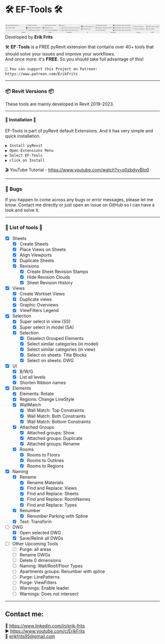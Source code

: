 # 🛠 EF-Tools 🛠 
![EF-Tools](https://github.com/ErikFrits/EF-Tools/blob/main/EF-Tools%20Overview.PNG?raw=true)
Developed by **Erik Frits**  

🛠 𝐄𝐅-𝐓𝐨𝐨𝐥𝐬 is a FREE pyRevit extension that contains over 40+ tools that should solve your issues and improve your workflows.   
And once more: it's 𝐅𝐑𝐄𝐄. So you should take full advantage of this!

    💟 You can support this Project on Patreon:  
    https://www.patreon.com/ErikFrits  
---
### 📦 Revit Versions 📦
These tools are mainly developed in Revit 2019-2023.

---
#### 💠 Installation 💠 
EF-Tools is part of pyRevit default Extensions. 
And it has very simple and quick installation.  

    ▶ Install pyRevit  
    ▶ Open Extensions Menu  
    ▶ Select EF-Tools  
    ▶ click on Install


🎬 YouTube Tutorial - https://www.youtube.com/watch?v=q0zbdyyBIo0

---
### 🐛 Bugs
If you happen to come across any bugs or error messages, please let me know. 
Contact me directly or just open an Issue on GitHub so I can have a look and solve it.

---
### 📜 List of tools 📜

- [x] Sheets
    - [x] Create Sheets
    - [x] Place Views on Sheets 
    - [x] Align Viewports
    - [x] Duplicate Sheets
    - [x] Revisions
        - [x] Create Sheet Revision Stamps
        - [x] Hide Revision Clouds
        - [x] Sheet Revision History

- [x] Views
    - [x] Create Workset Views
    - [x] Duplicate views
    - [x] Graphic Overviews
    - [x] ViewFilters Legend
    
- [x] Selection
    - [x] Super select in view (SS)
    - [x] Super select in model (SA)
    - [x] Selection
        - [x] Deselect Grouped Elements
        - [x] Select similar categories (in model)
        - [x] Select similar categories (in view)
        - [x] Select on sheets: Title Blocks 
        - [x] Select on sheets: DWG
    
- [x] UI
    - [x] B/W/G 
    - [x] List all levels
    - [x] Shorten Ribbon names
    
- [x] Elements
    - [x] Elements: Rotate
    - [x] Regions: Change LineStyle
    - [x] WallMatch
        - [x] Wall Match: Top Constraints
        - [x] Wall Match: Both Constraints
        - [x] Wall Match: Bottom Constraints
    - [x] Attached Groups
        - [x] Attached groups: Show 
        - [x] Attached groups: Duplicate 
        - [x] Attached groups: Rename     
    - [x] Rooms
        - [x] Rooms to Floors
        - [x] Rooms to Outlines
        - [x] Rooms to Regions
    
- [x] Naming
    - [x] Rename
        - [x] Rename Materials
        - [x] Find and Replace: Views
        - [x] Find and Replace: Sheets
        - [x] Find and Replace: RoomNames
        - [x] Find and Replace: Types
    - [x] Renumber
        - [x] Renumber Parking with Spline
    - [x] Text: Transform
    
- [ ] DWG
    - [x] Open selected DWG
    - [x] Save/Relink all DWGs
        
- [ ] Other Upcoming Tools 
    - [ ] Purge: all areas
    - [ ] Rename DWGs
    - [ ] Delete 0 dimensions
    - [ ] Naming: Wall/Roof/Floor Types 
    - [ ] Apartments groups: Renumber with spline 
    - [ ] Purge: LinePatterns
    - [ ] Purge: ViewFilters
    - [ ] Warnings: Enable leader
    - [ ] Warnings: Does not intersect

---
## Contact me:
🤵   https://www.linkedin.com/in/erik-frits    
▶   https://www.youtube.com/c/ErikFrits  
📨   erikfrits95@gmail.com  
